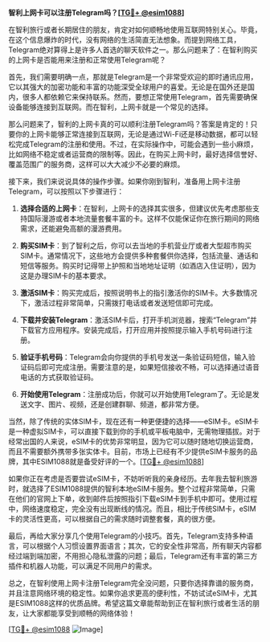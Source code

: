 **智利上网卡可以注册Telegram吗？[[TG💪+ @esim1088](https://t.me/s/esim1088)]**

在智利旅行或者长期居住的朋友，肯定对如何顺畅地使用互联网特别关心。毕竟，在这个信息爆炸的时代，没有网络的生活简直无法想象。而提到网络工具，Telegram绝对算得上是许多人首选的聊天软件之一。那么问题来了：在智利购买的上网卡是否能用来注册和正常使用Telegram呢？

首先，我们需要明确一点，那就是Telegram是一个非常受欢迎的即时通讯应用，它以其强大的加密功能和丰富的功能深受全球用户的喜爱。无论是在国外还是国内，很多人都依赖它来保持联系。然而，要想正常使用Telegram，首先需要确保设备能够连接到互联网。而在智利，上网卡就是一个常见的选择。

那么问题来了，智利的上网卡真的可以顺利注册Telegram吗？答案是肯定的！只要你的上网卡能够正常连接到互联网，无论是通过Wi-Fi还是移动数据，都可以轻松完成Telegram的注册和使用。不过，在实际操作中，可能会遇到一些小麻烦，比如网络不稳定或者运营商的限制等。因此，在购买上网卡时，最好选择信誉好、覆盖范围广的服务商，这样可以大大减少不必要的麻烦。

接下来，我们来说说具体的操作步骤。如果你刚到智利，准备用上网卡注册Telegram，可以按照以下步骤进行：

1. **选择合适的上网卡**：在智利，上网卡的选择其实很多，但建议优先考虑那些支持国际漫游或者本地流量套餐丰富的卡。这样不仅能保证你在旅行期间的网络需求，还能避免高额的漫游费用。

2. **购买SIM卡**：到了智利之后，你可以去当地的手机营业厅或者大型超市购买SIM卡。通常情况下，这些地方会提供多种套餐供你选择，包括流量、通话和短信等服务。购买时记得带上护照和当地地址证明（如酒店入住证明），因为这是办理SIM卡的基本要求。

3. **激活SIM卡**：购买完成后，按照说明书上的指引激活你的SIM卡。大多数情况下，激活过程非常简单，只需拨打电话或者发送短信即可完成。

4. **下载并安装Telegram**：激活SIM卡后，打开手机浏览器，搜索“Telegram”并下载官方应用程序。安装完成后，打开应用并按照提示输入手机号码进行注册。

5. **验证手机号码**：Telegram会向你提供的手机号发送一条验证码短信，输入验证码后即可完成注册。需要注意的是，如果短信接收不畅，可以选择通过语音电话的方式获取验证码。

6. **开始使用Telegram**：注册成功后，你就可以开始使用Telegram了。无论是发送文字、图片、视频，还是创建群聊、频道，都非常方便。

当然，除了传统的实体SIM卡，现在还有一种更便捷的选择——eSIM卡。eSIM卡是一种虚拟SIM卡，可以直接下载到你的手机或平板电脑中，无需物理插拔。对于经常出国的人来说，eSIM卡的优势非常明显，因为它可以随时随地切换运营商，而且不需要额外携带多张实体卡。目前，市场上已经有不少提供eSIM卡服务的品牌，其中ESIM1088就是备受好评的一个。[[TG💪+ @esim1088](https://t.me/s/esim1088)]

如果你正在考虑是否要尝试eSIM卡，不妨听听我的亲身经历。去年我去智利旅游时，就选择了ESIM1088提供的智利本地eSIM卡服务。整个过程非常简单，只需在他们的官网上下单，收到邮件后按照指引下载eSIM卡到手机中即可。使用过程中，网络速度稳定，完全没有出现断线的情况。而且，相比于传统SIM卡，eSIM卡的灵活性更高，可以根据自己的需求随时调整套餐，真的很方便。

最后，再给大家分享几个使用Telegram的小技巧。首先，Telegram支持多种语言，可以根据个人习惯设置界面语言；其次，它的安全性非常高，所有聊天内容都经过端到端加密，不用担心隐私泄露的问题；最后，Telegram还有丰富的第三方插件和机器人功能，可以满足不同用户的需求。

总之，在智利使用上网卡注册Telegram完全没问题，只要你选择靠谱的服务商，并且注意网络环境的稳定性。如果你追求更高的便利性，不妨试试eSIM卡，尤其是ESIM1088这样的优质品牌。希望这篇文章能帮助到正在智利旅行或者生活的朋友，让大家都能享受到顺畅的网络体验！

[[TG💪+ @esim1088](https://t.me/s/esim1088) ![Image](https://i.postimg.cc/4NQfJmqS/Snipaste-2025-05-13-00-14-12.png)]